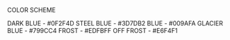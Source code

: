 COLOR SCHEME 

DARK BLUE - #0F2F4D
STEEL BLUE - #3D7DB2
BLUE - #009AFA
GLACIER BLUE - #799CC4
FROST - #EDFBFF
OFF FROST - #E6F4F1